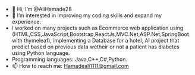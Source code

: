 - 👋 Hi, I’m @AliHamade28
- 👀 I’m interested in improving my coding skills and expand my experience.
- I worked on many projects such as Ecommerce web application using (HTML,CSS,JavaScript,Bootstrap,ReactJs,MVC.Net,ASP.Net,SpringBoot with thymeleaf), implementing a Database for a hotel, AI project that predict based on previous data wetheir or not a patient has diabetes using Python language.
- Programming languages: Java,C++,C#,Python.
- 📫 How to reach me: Hamadeali1111@gmail.com

<!---
AliHamade28/AliHamade28 is a ✨ special ✨ repository because its `README.md` (this file) appears on your GitHub profile.
You can click the Preview link to take a look at your changes.
--->
